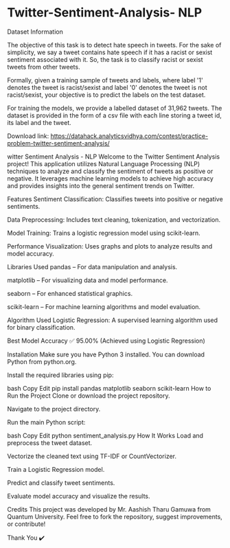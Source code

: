 # Twitter-Sentiment-Analysis- NLP
Dataset Information

The objective of this task is to detect hate speech in tweets. For the sake of simplicity, we say a tweet contains hate speech if it has a racist or sexist sentiment associated with it. So, the task is to classify racist or sexist tweets from other tweets.

Formally, given a training sample of tweets and labels, where label '1' denotes the tweet is racist/sexist and label '0' denotes the tweet is not racist/sexist, your objective is to predict the labels on the test dataset.

For training the models, we provide a labelled dataset of 31,962 tweets. The dataset is provided in the form of a csv file with each line storing a tweet id, its label and the tweet.

Download link: https://datahack.analyticsvidhya.com/contest/practice-problem-twitter-sentiment-analysis/

witter Sentiment Analysis - NLP
Welcome to the Twitter Sentiment Analysis project! This application utilizes Natural Language Processing (NLP) techniques to analyze and classify the sentiment of tweets as positive or negative. It leverages machine learning models to achieve high accuracy and provides insights into the general sentiment trends on Twitter.

Features
Sentiment Classification: Classifies tweets into positive or negative sentiments.

Data Preprocessing: Includes text cleaning, tokenization, and vectorization.

Model Training: Trains a logistic regression model using scikit-learn.

Performance Visualization: Uses graphs and plots to analyze results and model accuracy.

Libraries Used
pandas – For data manipulation and analysis.

matplotlib – For visualizing data and model performance.

seaborn – For enhanced statistical graphics.

scikit-learn – For machine learning algorithms and model evaluation.

Algorithm Used
Logistic Regression: A supervised learning algorithm used for binary classification.

Best Model Accuracy
✅ 95.00% (Achieved using Logistic Regression)

Installation
Make sure you have Python 3 installed. You can download Python from python.org.

Install the required libraries using pip:

bash
Copy
Edit
pip install pandas matplotlib seaborn scikit-learn
How to Run the Project
Clone or download the project repository.

Navigate to the project directory.

Run the main Python script:

bash
Copy
Edit
python sentiment_analysis.py
How It Works
Load and preprocess the tweet dataset.

Vectorize the cleaned text using TF-IDF or CountVectorizer.

Train a Logistic Regression model.

Predict and classify tweet sentiments.

Evaluate model accuracy and visualize the results.

Credits
This project was developed by Mr. Aashish Tharu Gamuwa from Quantum University.
Feel free to fork the repository, suggest improvements, or contribute!

Thank You ✔️
